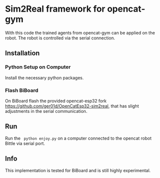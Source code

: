 # Sim2Real framework for opencat-gym
With this code the trained agents from opencat-gym can be applied on the robot. The robot is controlled via the serial connection.

## Installation
### Python Setup on Computer
Install the necessary python packages. 

### Flash BiBoard
On BiBoard flash the provided opencat-esp32 fork https://github.com/ger01d/OpenCatEsp32-sim2real, that has slight adjustments in the serial communication.

## Run
Run the ``` python enjoy.py``` on a computer connected to the opencat robot Bittle via serial port.

## Info
This implementation is tested for BiBoard and is still highly experimental.

 
